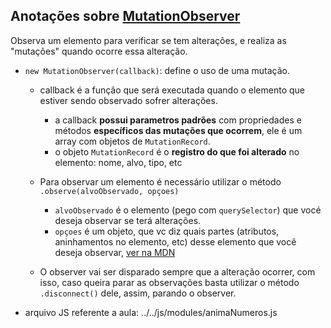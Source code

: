 
## Anotações sobre [MutationObserver](https://developer.mozilla.org/pt-BR/docs/Web/API/MutationObserver)
Observa um elemento para verificar se tem alterações, e realiza as "mutações" quando ocorre essa alteração.

- `new MutationObserver(callback)`: define o uso de uma mutação.
  - callback é a função que será executada quando o elemento que estiver sendo observado sofrer alterações.
    - a callback **possui parametros padrões** com propriedades e métodos **específicos das mutações que ocorrem**, ele é um array com objetos de `MutationRecord`.
    - o objeto `MutationRecord` é o **registro do que foi alterado** no elemento: nome, alvo, tipo, etc

  - Para observar um elemento é necessário utilizar o método `.observe(alvoObservado, opçoes)`
    - `alvoObservado` é o elemento (pego com `querySelector`) que vocé deseja observar se terá alterações.
    - `opçoes` é um objeto, que vc diz quais partes (atributos, aninhamentos no elemento, etc) desse elemento que você deseja observar, [ver na MDN](https://developer.mozilla.org/pt-BR/docs/Web/API/MutationObserver#mutationobserverinit)

  - O observer vai ser disparado sempre que a alteração ocorrer, com isso, caso queira parar as observações basta utilizar o método `.disconnect()` dele, assim, parando o observer.

- arquivo JS referente a aula: ../../js/modules/animaNumeros.js


